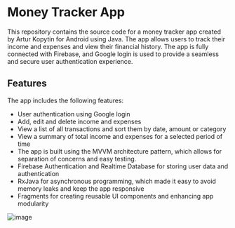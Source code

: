 # Money Tracker App
This repository contains the source code for a money tracker app created by Artur Kopytin for Android using Java. The app allows users to track their income and expenses and view their financial history. The app is fully connected with Firebase, and Google login is used to provide a seamless and secure user authentication experience.

## Features
The app includes the following features:

- User authentication using Google login
- Add, edit and delete income and expenses
- View a list of all transactions and sort them by date, amount or category
- View a summary of total income and expenses for a selected period of time
- The app is built using the MVVM architecture pattern, which allows for separation of concerns and easy testing.
- Firebase Authentication and Realtime Database for storing user data and authentication
- RxJava for asynchronous programming, which made it easy to avoid memory leaks and keep the app responsive
- Fragments for creating reusable UI components and enhancing app modularity



![image](https://user-images.githubusercontent.com/51398263/220624470-5ad84ee2-e560-495d-a9c5-3c8fd1c6bdb0.png)
